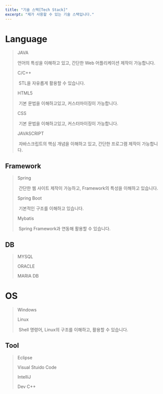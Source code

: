 ```yaml
---
title: "기술 스택[Tech Stack]"
excerpt: "제가 사용할 수 있는 기술 스택입니다."
---
```


# Language

> JAVA 
>
>   언어의 특성을 이해하고 있고, 간단한 Web 어플리케이션 제작이 가능합니다.
>
> C/C++ 
>
> ​	STL을 자유롭게 활용할 수 있습니다.
>
> HTML5
>
> ​	기본 문법을 이해하고있고, 커스터마이징이 가능합니다.
>
> CSS
>
> ​	기본 문법을 이해하고있고, 커스터마이징이 가능합니다.
>
> JAVASCRIPT
>
> ​	자바스크립트의 핵심 개념을 이해하고 있고, 간단한 프로그램 제작이 가능합니다.



## Framework

>Spring
>
>​	간단한 웹 사이트 제작이 가능하고, Framework의 특성을 이해하고 있습니다.
>
>Spring Boot
>
>​	기본적인 구조를 이해하고 있습니다.
>
>Mybatis
>
>​	Spring Framework과 연동해 활용할 수 있습니다.



## DB

> MYSQL
>
> ORACLE
>
> MARIA DB



# OS

>Windows
>
>Linux
>
>​	Shell 명령어, Linux의 구조를 이해하고, 활용할 수 있습니다.



## Tool

>Eclipse
>
>Visual Stuido Code
>
>IntelliJ
>
>Dev C++